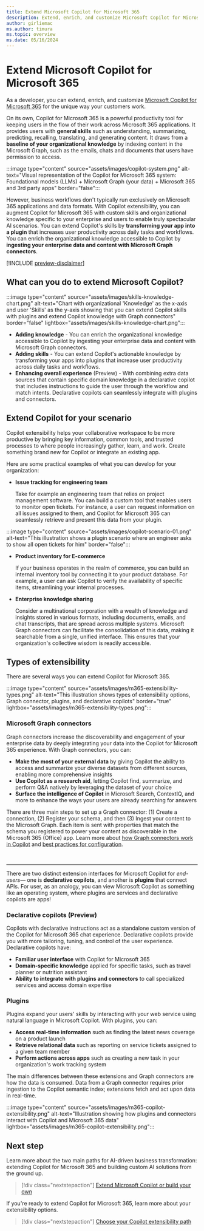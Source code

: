 ```yaml
---
title: Extend Microsoft Copilot for Microsoft 365
description: Extend, enrich, and customize Microsoft Copilot for Microsoft 365 with external services, apps, and data
author: girliemac
ms.author: timura
ms.topic: overview
ms.date: 05/16/2024
---
```


# Extend Microsoft Copilot for Microsoft 365

As a developer, you can extend, enrich, and customize [Microsoft Copilot for Microsoft 365](/microsoft-365-copilot/microsoft-365-copilot-overview) for the unique way your customers work.

On its own, Copilot for Microsoft 365 is a powerful productivity tool for keeping users in the flow of their work across Microsoft 365 applications. It provides users with **general skills** such as understanding, summarizing, predicting, recalling, translating, and generating content. It draws from a **baseline of your organizational knowledge** by indexing content in the Microsoft Graph, such as the emails, chats and documents that users have permission to access.

:::image type="content" source="assets/images/copilot-system.png" alt-text="Visual representation of the Copilot for Microsoft 365 system: Foundational models (LLMs) + Microsoft Graph (your data) + Microsoft 365 and 3rd party apps" border="false":::

However, business workflows don't typically run exclusively on Microsoft 365 applications and data formats. With Copilot extensibility, you can augment Copilot for Microsoft 365 with custom skills and organizational knowledge specific to your enterprise and users to enable truly spectacular AI scenarios. You can extend Copilot's skills by **transforming your app into a plugin** that increases user productivity across daily tasks and workflows. You can enrich the organizational knowledge accessible to Copilot by **ingesting your enterprise data and content with Microsoft Graph connectors**.

[!INCLUDE [preview-disclaimer](includes/preview-disclaimer.md)]

## What can you do to extend Microsoft Copilot?

:::image type="content" source="assets/images/skills-knowledge-chart.png" alt-text="Chart with organizational 'Knowledge' as the x-axis and user 'Skills' as the y-axis showing that you can extend Copilot skills with plugins and extend Copilot knowledge with Graph connectors" border="false" lightbox="assets/images/skills-knowledge-chart.png":::

- **Adding knowledge** - You can enrich the organizational knowledge accessible to Copilot by ingesting your enterprise data and content with Microsoft Graph connectors.
- **Adding skills** - You can extend Copilot's actionable knowledge by transforming your apps into plugins that increase user productivity across daily tasks and workflows.
- **Enhancing overall experience** (Preview) - With combining extra data sources that contain specific domain knowledge in a declarative copilot that includes instructions to guide the user through the workflow and match intents. Declarative copilots can seamlessly integrate with plugins and connectors.

## Extend Copilot for your scenario

Copilot extensibility helps your collaborative workspace to be more productive by bringing key information, common tools, and trusted processes to where people increasingly gather, learn, and work. Create something brand new for Copilot or integrate an existing app.

Here are some practical examples of what you can develop for your organization:

- **Issue tracking for engineering team**

    Take for example an engineering team that relies on project management software. You can build a custom tool that enables users to monitor open tickets. For instance, a user can request information on all issues assigned to them, and Copilot for Microsoft 365 can seamlessly retrieve and present this data from your plugin.

:::image type="content" source="assets/images/copilot-scenario-01.png" alt-text="This illustration shows a plugin scenario where an engineer asks to show all open tickets for him" border="false":::

- **Product inventory for E-commerce**

    If your business operates in the realm of commerce, you can build an internal inventory tool by connecting it to your product database. For example, a user can ask Copilot to verify the availability of specific items, streamlining your internal processes.

- **Enterprise knowledge sharing**

    Consider a multinational corporation with a wealth of knowledge and insights stored in various formats, including documents, emails, and chat transcripts, that are spread across multiple systems. Microsoft Graph connectors can facilitate the consolidation of this data, making it searchable from a single, unified interface. This ensures that your organization's collective wisdom is readily accessible.

## Types of extensibility

There are several ways you can extend Copilot for Microsoft 365.

:::image type="content" source="assets/images/m365-extensibility-types.png" alt-text="This illustration shows types of extensibility options, Graph connector, plugins, and declarative copilots" border="true" lightbox="assets/images/m365-extensibility-types.png":::

### Microsoft Graph connectors

Graph connectors increase the discoverability and engagement of your enterprise data by deeply integrating your data into the Copilot for Microsoft 365 experience. With Graph connectors, you can:

- **Make the most of your external data** by giving Copilot the ability to access and summarize your diverse datasets from different sources, enabling more comprehensive insights
- **Use Copilot as a research aid**, letting Copilot find, summarize, and perform Q&A natively by leveraging the dataset of your choice
- **Surface the intelligence of Copilot** in Microsoft Search, ContextIQ, and more to enhance the ways your users are already searching for answers

There are three main steps to set up a Graph connector: (1) Create a connection, (2) Register your schema, and then (3) Ingest your content to the Microsoft Graph. Each item is sent with properties that match the schema you registered to power your content as discoverable in the Microsoft 365 (Office) app. Learn more about [how Graph connectors work in Copilot](overview-graph-connector.md) and [best practices for configuration](overview-graph-connector.md#configuring-your-custom-microsoft-graph-connection-for-copilot-for-microsoft-365).

<br/>

---

There are two distinct extension interfaces for Microsoft Copilot for *end-users*— one is **declarative copilots**, and another is **plugins** that connect APIs. For user, as an analogy, you can view Microsoft Copilot as something like an operating system, where plugins are services and declarative copilots are apps!

### Declarative copilots (Preview)

Copilots with declarative instructions act as a standalone custom version of the Copilot for Microsoft 365 chat experience. Declarative copilots provide you with more tailoring, tuning, and control of the user experience. Declarative copilots have:

- **Familiar user interface** with Copilot for Microsoft 365
- **Domain-specific knowledge** applied for specific tasks, such as travel planner or nutrition assistant
- **Ability to integrate with plugins and connectors** to call specialized services and access domain expertise

### Plugins

Plugins expand your users' skills by interacting with your web service using natural language in Microsoft Copilot. With plugins, you can:

- **Access real-time information** such as finding the latest news coverage on a product launch
- **Retrieve relational data** such as reporting on service tickets assigned to a given team member
- **Perform actions across apps** such as creating a new task in your organization's work tracking system

The main differences between these extensions and Graph connectors are how the data is consumed. Data from a Graph connector requires prior ingestion to the Copilot semantic index; extensions fetch and act upon data in real-time.

:::image type="content" source="assets/images/m365-copilot-extensibility.png" alt-text="Illustration showing how plugins and connectors interact with Copilot and Microsoft 365 data" lightbox="assets/images/m365-copilot-extensibility.png":::

## Next step

Learn more about the two main paths for AI-driven business transformation: extending Copilot for Microsoft 365 and building custom AI solutions from the ground up.

> [!div class="nextstepaction"]
> [Extend Microsoft Copilot or build your own](build-or-extend.md)

If you're ready to extend Copilot for Microsoft 365, learn more about your extensibility options.

> [!div class="nextstepaction"]
> [Choose your Copilot extensibility path](decision-guide.md)
